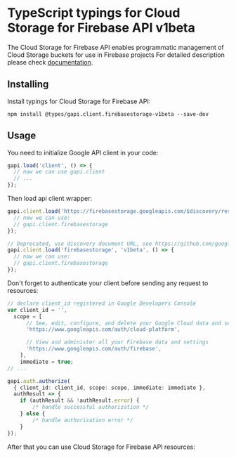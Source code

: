 # TypeScript typings for Cloud Storage for Firebase API v1beta

The Cloud Storage for Firebase API enables programmatic management of Cloud Storage buckets for use in Firebase projects
For detailed description please check [documentation](https://firebase.google.com/docs/storage).

## Installing

Install typings for Cloud Storage for Firebase API:

```
npm install @types/gapi.client.firebasestorage-v1beta --save-dev
```

## Usage

You need to initialize Google API client in your code:

```typescript
gapi.load('client', () => {
  // now we can use gapi.client
  // ...
});
```

Then load api client wrapper:

```typescript
gapi.client.load('https://firebasestorage.googleapis.com/$discovery/rest?version=v1beta', () => {
  // now we can use:
  // gapi.client.firebasestorage
});
```

```typescript
// Deprecated, use discovery document URL, see https://github.com/google/google-api-javascript-client/blob/master/docs/reference.md#----gapiclientloadname----version----callback--
gapi.client.load('firebasestorage', 'v1beta', () => {
  // now we can use:
  // gapi.client.firebasestorage
});
```

Don't forget to authenticate your client before sending any request to resources:

```typescript
// declare client_id registered in Google Developers Console
var client_id = '',
  scope = [
      // See, edit, configure, and delete your Google Cloud data and see the email address for your Google Account.
      'https://www.googleapis.com/auth/cloud-platform',

      // View and administer all your Firebase data and settings
      'https://www.googleapis.com/auth/firebase',
    ],
    immediate = true;
// ...

gapi.auth.authorize(
  { client_id: client_id, scope: scope, immediate: immediate },
  authResult => {
    if (authResult && !authResult.error) {
        /* handle successful authorization */
    } else {
        /* handle authorization error */
    }
});
```

After that you can use Cloud Storage for Firebase API resources: <!-- TODO: make this work for multiple namespaces -->

```typescript
```
